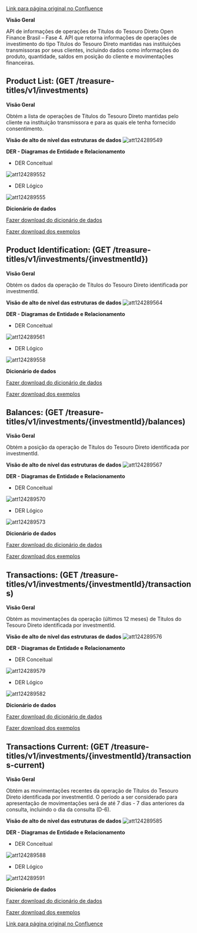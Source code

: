 [Link para página original no Confluence](https://openfinancebrasil.atlassian.net/wiki/spaces/OF/pages/124289466)

**Visão Geral**

API de informações de operações de Títulos do Tesouro Direto Open Finance Brasil – Fase 4. API que retorna informações de operações de investimento do tipo Títulos do Tesouro Direto mantidas nas instituições transmissoras por seus clientes, incluindo dados como informações do produto, quantidade, saldos em posição do cliente e movimentações financeiras.

## **Product List:** (GET /treasure-titles/v1/investments)

**Visão Geral**

Obtém a lista de operações de Títulos do Tesouro Direto mantidas pelo cliente na instituição transmissora e para as quais ele tenha fornecido consentimento.

**Visão de alto de nível das estruturas de dados**
![att124289549](Informa%c3%a7%c3%b5es%20Gerais%20-%20T%c3%adtulos%20do%20Tesouro%20Direto%20-%20v1.0.0-rc2.0/attachments/image-20230411-183819.png)

**DER - Diagramas de Entidade e Relacionamento**

- DER Conceitual

![att124289552](Informa%c3%a7%c3%b5es%20Gerais%20-%20T%c3%adtulos%20do%20Tesouro%20Direto%20-%20v1.0.0-rc2.0/attachments/image-20230411-183852.png)

- DER Lógico

![att124289555](Informa%c3%a7%c3%b5es%20Gerais%20-%20T%c3%adtulos%20do%20Tesouro%20Direto%20-%20v1.0.0-rc2.0/attachments/image-20230411-183940.png)

**Dicionário de dados**

[Fazer download do dicionário de dados](https://openbanking-brasil.github.io/openapi/dictionary/treasureTitlesGetInvestments_v1.csv)

[Fazer download dos exemplos](https://openbanking-brasil.github.io/openapi/dictionary/example/examples_treasureTitlesGetInvestments_v1.csv)

## **Product Identification:** (GET /treasure-titles/v1/investments/{investmentId})

**Visão Geral**

Obtém os dados da operação de Títulos do Tesouro Direto identificada por investmentId.

**Visão de alto de nível das estruturas de dados**
![att124289564](Informa%c3%a7%c3%b5es%20Gerais%20-%20T%c3%adtulos%20do%20Tesouro%20Direto%20-%20v1.0.0-rc2.0/attachments/image-20230411-184151.png)

**DER - Diagramas de Entidade e Relacionamento**

- DER Conceitual

![att124289561](Informa%c3%a7%c3%b5es%20Gerais%20-%20T%c3%adtulos%20do%20Tesouro%20Direto%20-%20v1.0.0-rc2.0/attachments/image-20230411-184122.png)

- DER Lógico

![att124289558](Informa%c3%a7%c3%b5es%20Gerais%20-%20T%c3%adtulos%20do%20Tesouro%20Direto%20-%20v1.0.0-rc2.0/attachments/image-20230411-184035.png)

**Dicionário de dados**

[Fazer download do dicionário de dados](https://openbanking-brasil.github.io/openapi/dictionary/treasureTitlesGetInvestmentsInvestmentId_v1.csv)

[Fazer download dos exemplos](https://openbanking-brasil.github.io/openapi/dictionary/example/examples_treasureTitlesGetInvestmentsInvestmentId_v1.csv)

## **Balances:** (GET /treasure-titles/v1/investments/{investmentId}/balances)

**Visão Geral**

Obtém a posição da operação de Títulos do Tesouro Direto identificada por investmentId.

**Visão de alto de nível das estruturas de dados**
![att124289567](Informa%c3%a7%c3%b5es%20Gerais%20-%20T%c3%adtulos%20do%20Tesouro%20Direto%20-%20v1.0.0-rc2.0/attachments/image-20230411-184225.png)

**DER - Diagramas de Entidade e Relacionamento**

- DER Conceitual

![att124289570](Informa%c3%a7%c3%b5es%20Gerais%20-%20T%c3%adtulos%20do%20Tesouro%20Direto%20-%20v1.0.0-rc2.0/attachments/image-20230411-184248.png)

- DER Lógico

![att124289573](Informa%c3%a7%c3%b5es%20Gerais%20-%20T%c3%adtulos%20do%20Tesouro%20Direto%20-%20v1.0.0-rc2.0/attachments/image-20230411-184317.png)

**Dicionário de dados**

[Fazer download do dicionário de dados](https://openbanking-brasil.github.io/openapi/dictionary/treasureTitlesGetInvestmentsInvestmentIdBalances_v1.csv)

[Fazer download dos exemplos](https://openbanking-brasil.github.io/openapi/dictionary/example/examples_treasureTitlesGetInvestmentsInvestmentIdBalances_v1.csv)

## **Transactions:** (GET /treasure-titles/v1/investments/{investmentId}/transactions)

**Visão Geral**

Obtém as movimentações da operação (últimos 12 meses) de Títulos do Tesouro Direto identificada por investmentId.

**Visão de alto de nível das estruturas de dados**
![att124289576](Informa%c3%a7%c3%b5es%20Gerais%20-%20T%c3%adtulos%20do%20Tesouro%20Direto%20-%20v1.0.0-rc2.0/attachments/image-20230411-184349.png)

**DER - Diagramas de Entidade e Relacionamento**

- DER Conceitual

![att124289579](Informa%c3%a7%c3%b5es%20Gerais%20-%20T%c3%adtulos%20do%20Tesouro%20Direto%20-%20v1.0.0-rc2.0/attachments/image-20230411-184402.png)

- DER Lógico

![att124289582](Informa%c3%a7%c3%b5es%20Gerais%20-%20T%c3%adtulos%20do%20Tesouro%20Direto%20-%20v1.0.0-rc2.0/attachments/image-20230411-184433.png)

**Dicionário de dados**

[Fazer download do dicionário de dados](https://openbanking-brasil.github.io/openapi/dictionary/treasureTitlesGetInvestmentsInvestmentIdTransactions_v1.csv)

[Fazer download dos exemplos](https://openbanking-brasil.github.io/openapi/dictionary/example/examples_treasureTitlesGetInvestmentsInvestmentIdTransactions_v1.csv)

## **Transactions Current:** (GET /treasure-titles/v1/investments/{investmentId}/transactions-current)

**Visão Geral**

Obtém as movimentações recentes da operação de Títulos do Tesouro Direto identificada por investmentId. O período a ser considerado para apresentação de movimentações será de até 7 dias - 7 dias anteriores da consulta, incluindo o dia da consulta (D-6).

**Visão de alto de nível das estruturas de dados**
![att124289585](Informa%c3%a7%c3%b5es%20Gerais%20-%20T%c3%adtulos%20do%20Tesouro%20Direto%20-%20v1.0.0-rc2.0/attachments/image-20230411-184508.png)

**DER - Diagramas de Entidade e Relacionamento**

- DER Conceitual

![att124289588](Informa%c3%a7%c3%b5es%20Gerais%20-%20T%c3%adtulos%20do%20Tesouro%20Direto%20-%20v1.0.0-rc2.0/attachments/image-20230411-184520.png)

- DER Lógico

![att124289591](Informa%c3%a7%c3%b5es%20Gerais%20-%20T%c3%adtulos%20do%20Tesouro%20Direto%20-%20v1.0.0-rc2.0/attachments/image-20230411-184544.png)

**Dicionário de dados**

[Fazer download do dicionário de dados](https://openbanking-brasil.github.io/openapi/dictionary/treasureTitlesGetInvestmentsInvestmentIdTransactionsCurrent_v1.csv)

[Fazer download dos exemplos](https://openbanking-brasil.github.io/openapi/dictionary/example/examples_treasureTitlesGetInvestmentsInvestmentIdTransactionsCurrent_v1.csv)

[Link para página original no Confluence](https://openfinancebrasil.atlassian.net/wiki/spaces/OF/pages/124289466)